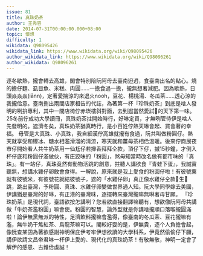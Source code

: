 ```yaml
---
issue: 81
title: 真珠奶茶
author: 王秀容
date: 2014-07-31T00:00:00.000+08:00
topic: 懷想
difficulty: 1
wikidata: Q98095426
wikidata_link: https://www.wikidata.org/wiki/Q98095426
author_wikidata_link: https://www.wikidata.org/wiki/Q98096261
author_wikidata: Q98096261
---
```

逐冬歇熱，攏會轉去高雄，閣會特別陪阮阿母去臺南𨑨迌，食臺南出名的點心。燒的擔仔麵、虱目魚、米糕、肉圓……一擔食過一擔，攏無想著減肥。因為歇熱，日頭焱焱焱(iānn)，定著愛揣涼的來退火nooh，豆花、楊桃湯、冬瓜茶……透心涼的我攏佮意。臺南捌出兩間店家相告的代誌，為著第一杯『珍珠奶茶』到底是啥人發明的咧拚專利，其中一間店徛佇赤崁樓斜對面，去到遐當然愛試𪜶的天下第一味。25冬前佇成功大學讀冊，真珠奶茶拄開始時行，好啉定買，才無咧管待伊是啥人先發明的。遮濟冬矣，真珠奶茶猶真時行，是小百姓佇熱天啉會起、買會著的幸福。
毋管是大真珠、小真珠，我自細漢佇高雄就攏有食過，阮共叫做粉圓仔。熱天就享受和礤冰、糖水相濫滑溜的清涼，寒天就和薑母茶相佮溫暖。後來佇商展夜市仔開始看人共牛奶茶用一仙尪仔若攑香拜拜仝款，頂仔下仔，摵15秒鐘，才倒入杯仔底和粉圓仔濫做伙，有庄跤味的「粉圓」，煞毋知當時改名做有都市味的「真珠」。有一站仔，真珠竟然有動物活跳的創意，拄聽人講欲食『青蛙下蛋』，我誠實聽無，想講水雞仔卵敢會食得。一解說，原來就是我上愛食的粉圓仔啦！有彼號粟就有彼號米，有彼號花就結彼號子，遮的「水雞仔卵」真正像水雞仔仝款𠢕生𠢕跳，跳出臺灣，予粉圓、真珠、水雞仔卵變做世界通人知。阮大學同學嫁去美國，伊講猶是臺灣的好啉，有正港的臺灣味，逐擺轉來臺灣攏嘛無啉著毋甘願。
『珍珠奶茶』是現代詞，臺語欲按怎講咧？您若欲直接翻譯嘛聽有，想欲像阮阿母共講做「牛奶茶濫粉圓」嘛會使。粉圓的智慧，論外型就是你講啥攏順口落喉攏圓滿啦！論伊無黨無派的特性，足濟飲料攏嘛會濫得，像臺南的冬瓜茶、豆花攏嘛有濫，無牛奶干焦紅茶、烏龍茶嘛可以。閣較好耍的是，伊無貴，逐个人負擔會起，像阮查某囝為著欲感謝神明保庇伊考牢伊想欲讀的大學科系，伊竟然偷偷仔下願，講伊欲請文昌帝君啉一杯伊上愛的、現代化的真珠奶茶！有敬無敬，神明一定會了解伊的感恩、古錐佮虔誠！